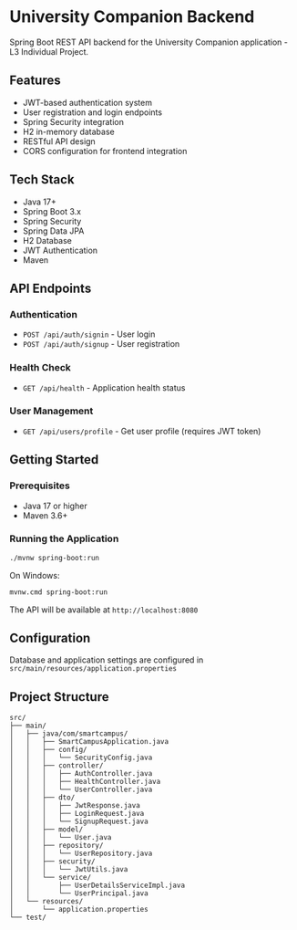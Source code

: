 # University Companion Backend

Spring Boot REST API backend for the University Companion application - L3 Individual Project.

## Features

- JWT-based authentication system
- User registration and login endpoints
- Spring Security integration
- H2 in-memory database
- RESTful API design
- CORS configuration for frontend integration

## Tech Stack

- Java 17+
- Spring Boot 3.x
- Spring Security
- Spring Data JPA
- H2 Database
- JWT Authentication
- Maven

## API Endpoints

### Authentication
- `POST /api/auth/signin` - User login
- `POST /api/auth/signup` - User registration

### Health Check
- `GET /api/health` - Application health status

### User Management
- `GET /api/users/profile` - Get user profile (requires JWT token)

## Getting Started

### Prerequisites
- Java 17 or higher
- Maven 3.6+

### Running the Application

```bash
./mvnw spring-boot:run
```

On Windows:
```bash
mvnw.cmd spring-boot:run
```

The API will be available at `http://localhost:8080`

## Configuration

Database and application settings are configured in `src/main/resources/application.properties`

## Project Structure

```
src/
├── main/
│   ├── java/com/smartcampus/
│   │   ├── SmartCampusApplication.java
│   │   ├── config/
│   │   │   └── SecurityConfig.java
│   │   ├── controller/
│   │   │   ├── AuthController.java
│   │   │   ├── HealthController.java
│   │   │   └── UserController.java
│   │   ├── dto/
│   │   │   ├── JwtResponse.java
│   │   │   ├── LoginRequest.java
│   │   │   └── SignupRequest.java
│   │   ├── model/
│   │   │   └── User.java
│   │   ├── repository/
│   │   │   └── UserRepository.java
│   │   ├── security/
│   │   │   └── JwtUtils.java
│   │   └── service/
│   │       ├── UserDetailsServiceImpl.java
│   │       └── UserPrincipal.java
│   └── resources/
│       └── application.properties
└── test/
```